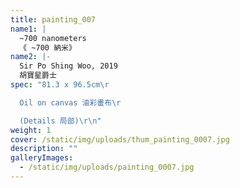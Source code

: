 ```yaml
---
title: painting_007
name1: |
  ~700 nanometers
  《 ~700 納米》
name2: |-
  Sir Po Shing Woo, 2019
  胡寶星爵士
spec: "81.3 x 96.5cm\r

  Oil on canvas 油彩畫布\r

  (Details 局部)\r\n"
weight: 1
cover: /static/img/uploads/thum_painting_0007.jpg
description: ""
galleryImages:
  - /static/img/uploads/painting_0007.jpg
---
```

